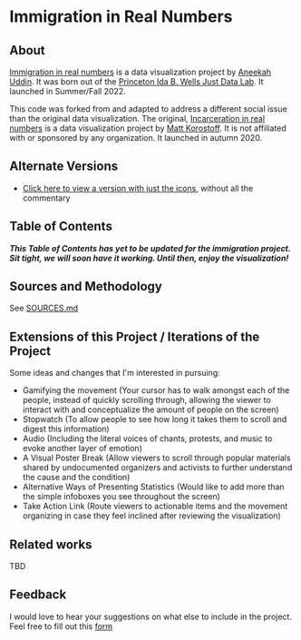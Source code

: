 # Immigration in Real Numbers

## About

[Immigration in real numbers](https://aneekahuddin.github.io/immigration-in-real-nums) is a data visualization project by [Aneekah Uddin](https://aneekahuddin.github.io/). It was born out of the [Princeton Ida B. Wells Just Data Lab](https://www.thejustdatalab.com/). It launched in Summer/Fall 2022.

This code was forked from and adapted to address a different social issue than the original data visualization. The original, [Incarceration in real numbers](https://mkorostoff.github.io/incarceration-in-real-numbers) is a data visualization project by [Matt Korostoff](https://mkorostoff.github.io/). It is not affiliated with or sponsored by any organization. It launched in autumn 2020.

## Alternate Versions

- [Click here to view a version with just the icons](https://aneekahuddin.github.io/immigration-in-real-nums/?mute=1), without all the commentary

## Table of Contents

***This Table of Contents has yet to be updated for the immigration project. Sit tight, we will soon have it working. Until then, enjoy the visualization!***
<!--
#### Understanding the size of the problem

* [Incarceration per capita](https://mkorostoff.github.io/incarceration-in-real-numbers/#per-one-hundred)
* [Incarceration in absolute numbers](https://mkorostoff.github.io/incarceration-in-real-numbers/#country-rank)
* [Incarceration compared to casualties of war](https://mkorostoff.github.io/incarceration-in-real-numbers/#casualties)
* [Total correctional population](https://mkorostoff.github.io/incarceration-in-real-numbers/#correctional-population)
* [Over-use of plea bargains](https://mkorostoff.github.io/incarceration-in-real-numbers/#blue)
* [People held without trial](https://mkorostoff.github.io/incarceration-in-real-numbers/#red)
* [Comparison to Europe](https://mkorostoff.github.io/incarceration-in-real-numbers/#subgroup)
* [Comparison to USSR](https://mkorostoff.github.io/incarceration-in-real-numbers/#stalin)
* [Racial Disparities](https://mkorostoff.github.io/incarceration-in-real-numbers/#dots)
* [Comparison to police shooting](https://mkorostoff.github.io/incarceration-in-real-numbers/#thousand)
* [Discussion of George Floyd](https://mkorostoff.github.io/incarceration-in-real-numbers/#floyd)
* [Comparison to Estimated Incarceration Abroad](https://mkorostoff.github.io/incarceration-in-real-numbers/#estimated)
* [Political commentary on the nature of freedom](https://mkorostoff.github.io/incarceration-in-real-numbers/#freedom-wrapper)

#### Solutions to mass incarceration

* [Impact on public safety](https://mkorostoff.github.io/incarceration-in-real-numbers/#none-of-this)
* [Impact of reduced criminalization](https://mkorostoff.github.io/incarceration-in-real-numbers/#bubbles-outer)
* [Impact of preventative strategies](https://mkorostoff.github.io/incarceration-in-real-numbers/#invest-in-prevention)
* [Table comparing preventative and punitive strategies](https://mkorostoff.github.io/incarceration-in-real-numbers/#table)
* [Commentary on the importance of preventative measures](https://mkorostoff.github.io/incarceration-in-real-numbers/#essay)
-->
## Sources and Methodology

See [SOURCES.md](https://github.com/aneekahuddin/immigration-in-real-nums/blob/master/SOURCES.md)

## Extensions of this Project / Iterations of the Project
Some ideas and changes that I'm interested in pursuing:
* Gamifying the movement (Your cursor has to walk amongst each of the people, instead of quickly scrolling through, allowing the viewer to interact with and conceptualize the amount of people on the screen)
* Stopwatch (To allow people to see how long it takes them to scroll and digest this information)
* Audio (Including the literal voices of chants, protests, and music to evoke another layer of emotion)
* A Visual Poster Break (Allow viewers to scroll through popular materials shared by undocumented organizers and activists to further understand the cause and the condition)
* Alternative Ways of Presenting Statistics (Would like to add more than the simple infoboxes you see throughout the screen)
* Take Action Link (Route viewers to actionable items and the movement organizing in case they feel inclined after reviewing the visualization)

## Related works
TBD

## Feedback
I would love to hear your suggestions on what else to include in the project. Feel free to fill out this [form](https://forms.gle/fQet2kELuvtZFDRN6)


